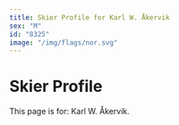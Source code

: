```yaml
---
title: Skier Profile for Karl W. Åkervik
sex: "M"
id: "8325"
image: "/img/flags/nor.svg" 
---
```


# Skier Profile

This page is for: Karl W. Åkervik.
    